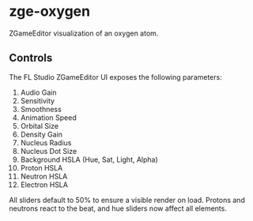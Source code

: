 # zge-oxygen
ZGameEditor visualization of an oxygen atom.

## Controls
The FL Studio ZGameEditor UI exposes the following parameters:

1. Audio Gain
2. Sensitivity
3. Smoothness
4. Animation Speed
5. Orbital Size
6. Density Gain
7. Nucleus Radius
8. Nucleus Dot Size
9. Background HSLA (Hue, Sat, Light, Alpha)
10. Proton HSLA
11. Neutron HSLA
12. Electron HSLA

All sliders default to 50% to ensure a visible render on load. Protons and neutrons react to the beat, and hue sliders now affect all elements.
